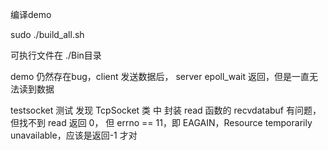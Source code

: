 编译demo 

sudo ./build_all.sh

可执行文件在 ./Bin目录

demo 仍然存在bug，client 发送数据后， server epoll_wait 返回，但是一直无法读到数据

testsocket 测试 发现 TcpSocket 类 中 封装 read 函数的 recvdatabuf 有问题，但找不到
read 返回 0， 但 errno == 11，即 EAGAIN，Resource temporarily unavailable，应该是返回-1 才对


 